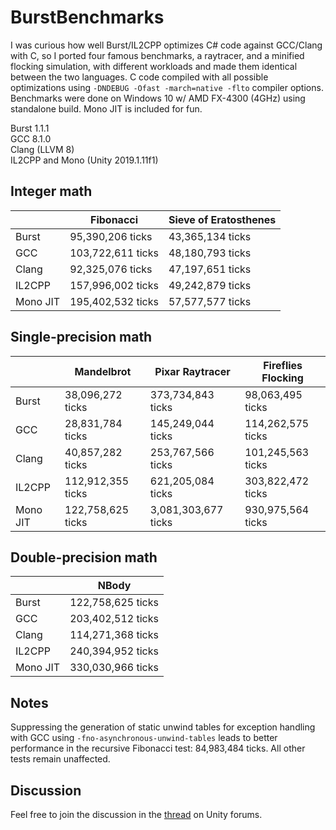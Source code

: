 # BurstBenchmarks
I was curious how well Burst/IL2CPP optimizes C# code against GCC/Clang with C, so I ported four famous benchmarks, a raytracer, and a minified flocking simulation, with different workloads and made them identical between the two languages. C code compiled with all possible optimizations using `-DNDEBUG -Ofast -march=native -flto` compiler options. Benchmarks were done on Windows 10 w/ AMD FX-4300 (4GHz) using standalone build. Mono JIT is included for fun.

Burst 1.1.1<br/>
GCC 8.1.0<br/>
Clang (LLVM 8)<br/>
IL2CPP and Mono (Unity 2019.1.11f1)

## Integer math

|          | Fibonacci         | Sieve of Eratosthenes |
|----------|-------------------|-----------------------|
| Burst    | 95,390,206 ticks  | 43,365,134 ticks      |
| GCC      | 103,722,611 ticks | 48,180,793 ticks      |
| Clang    | 92,325,076 ticks  | 47,197,651 ticks      |
| IL2CPP   | 157,996,002 ticks | 49,242,879 ticks      |
| Mono JIT | 195,402,532 ticks | 57,577,577 ticks      |

## Single-precision math

|          | Mandelbrot        | Pixar Raytracer     | Fireflies Flocking  |
|----------|-------------------|---------------------|---------------------|
| Burst    | 38,096,272 ticks  | 373,734,843 ticks   | 98,063,495 ticks   |
| GCC      | 28,831,784 ticks  | 145,249,044 ticks   | 114,262,575 ticks   |
| Clang    | 40,857,282 ticks  | 253,767,566 ticks   | 101,245,563 ticks   |
| IL2CPP   | 112,912,355 ticks | 621,205,084 ticks   | 303,822,472 ticks   |
| Mono JIT | 122,758,625 ticks | 3,081,303,677 ticks | 930,975,564 ticks   |

## Double-precision math

|          | NBody             |
|----------|-------------------|
| Burst    | 122,758,625 ticks |
| GCC      | 203,402,512 ticks |
| Clang    | 114,271,368 ticks |
| IL2CPP   | 240,394,952 ticks |
| Mono JIT | 330,030,966 ticks |

Notes
--------
Suppressing the generation of static unwind tables for exception handling with GCC using `-fno-asynchronous-unwind-tables` leads to better performance in the recursive Fibonacci test: 84,983,484 ticks. All other tests remain unaffected.

Discussion
--------
Feel free to join the discussion in the [thread](https://forum.unity.com/threads/benchmarking-burst-against-gcc-machine-code-fibonacci-mandelbrot-nbody.715133/) on Unity forums.
